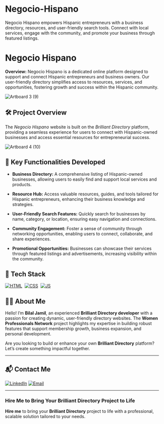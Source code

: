 # Negocio-Hispano
Negocio Hispano empowers Hispanic entrepreneurs with a business directory, resources, and user-friendly search tools. Connect with local services, engage with the community, and promote your business through featured listings.
# Negocio Hispano

**Overview:**
Negocio Hispano is a dedicated online platform designed to support and connect Hispanic entrepreneurs and business owners. Our user-friendly directory simplifies access to resources, services, and opportunities, fostering growth and success within the Hispanic community.

![Artboard 3 (9)](https://github.com/user-attachments/assets/8b6a14f7-95fa-4603-890f-b8ff128671cc)

## 🛠 Project Overview

The *Negocio Hispano* website is built on the *Brilliant Directory* platform, providing a seamless experience for users to connect with Hispanic-owned businesses and access essential resources for entrepreneurial success.

![Artboard 4 (10)](https://github.com/user-attachments/assets/b0dfbf71-f059-4c96-8758-6f0fa24cf838)

## 🚀 Key Functionalities Developed

- **Business Directory:** A comprehensive listing of Hispanic-owned businesses, allowing users to easily find and support local services and products.

- **Resource Hub:** Access valuable resources, guides, and tools tailored for Hispanic entrepreneurs, enhancing their business knowledge and strategies.

- **User-Friendly Search Features:** Quickly search for businesses by name, category, or location, ensuring easy navigation and connections.

- **Community Engagement:** Foster a sense of community through networking opportunities, enabling users to connect, collaborate, and share experiences.

- **Promotional Opportunities:** Businesses can showcase their services through featured listings and advertisements, increasing visibility within the community.

## 📌 Tech Stack
[![HTML](https://img.shields.io/badge/html5%20-%23E34F26.svg?&style=for-the-badge&logo=html5&logoColor=white)](https://github.com/yourusername/Baby-Support-Services/search?l=html)&nbsp;
[![CSS](https://img.shields.io/badge/css3%20-%231572B6.svg?&style=for-the-badge&logo=css3&logoColor=white)](https://github.com/yourusername/Baby-Support-Services/search?l=css)&nbsp;
[![JS](https://img.shields.io/badge/javascript%20-%23323330.svg?&style=for-the-badge&logo=javascript&logoColor=%23F7DF1E)](https://github.com/yourusername/Baby-Support-Services/search?l=javascript)


## 👨‍💻 About Me

Hello! I’m **Bilal Jamil**, an experienced **Brilliant Directory developer** with a passion for creating dynamic, user-friendly directory websites. The **Women Professionals Network** project highlights my expertise in building robust features that support membership growth, business expansion, and personal development.

Are you looking to build or enhance your own **Brilliant Directory** platform? Let’s create something impactful together.

---

## 📬 Contact Me

[![LinkedIn](https://img.shields.io/badge/LinkedIn-Connect-blue?style=for-the-badge&logo=linkedin)](https://www.linkedin.com/in/sajid-jameel-721256178/)
[![Email](https://img.shields.io/badge/Email-Contact%20Me-orange?style=for-the-badge&logo=gmail)](mailto:sajidjamil.met@gmail.com)

---



### **Hire Me to Bring Your Brilliant Directory Project to Life**

**Hire me** to bring your **Brilliant Directory** project to life with a professional, scalable solution tailored to your needs.
